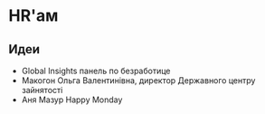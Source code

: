# HR'ам

## Идеи

* Global Insights панель по безработице
* Макогон Ольга Валентинівна, директор Державного центру зайнятості 
* Аня Мазур Happy Monday

